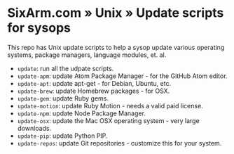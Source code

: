 # SixArm.com » Unix » Update scripts for sysops

This repo has Unix update scripts to help a sysop update various
operating systems, package managers, language modules, et. al.

 * `update`: run all the udpate scripts.
 * `update-apm`: update Atom Package Manager - for the GitHub Atom editor.
 * `update-apt`: update apt-get - for Debian, Ubuntu, etc.
 * `update-brew`: update Homebrew packages - for OSX.
 * `update-gem`: update Ruby gems.
 * `update-motion`: update Ruby Motion - needs a valid paid license.
 * `update-npm`: update Node Package Manager.
 * `update-osx`: update the Mac OSX operating system - very large downloads.
 * `update-pip`: update Python PIP.
 * `update-repos`: update Git repositories - customize this for your system.
